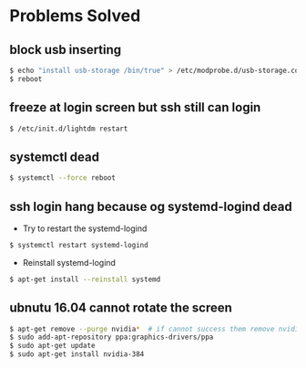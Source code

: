 # Problems Solved
## block usb inserting
 ```sh
 $ echo "install usb-storage /bin/true" > /etc/modprobe.d/usb-storage.conf
 $ reboot
 ```
 
## freeze at login screen but ssh still can login
 ```sh
 $ /etc/init.d/lightdm restart
 ```

## systemctl dead
 ```sh
 $ systemctl --force reboot
 ```
 
## ssh login hang because og systemd-logind dead 
 - Try to restart the systemd-logind
 ```sh
 $ systemctl restart systemd-logind
 ```
 - Reinstall systemd-logind
 ```sh
 $ apt-get install --reinstall systemd
 ```

## ubnutu 16.04 cannot rotate the screen
 ```sh
 $ apt-get remove --purge nvidia*  # if cannot success them remove nvidia*
 $ sudo add-apt-repository ppa:graphics-drivers/ppa
 $ sudo apt-get update
 $ sudo apt-get install nvidia-384
 ```
